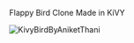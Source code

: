Flappy Bird Clone Made in KiVY

![KivyBirdByAniketThani](https://user-images.githubusercontent.com/76532702/110296299-31eb3280-8018-11eb-9272-ab571e993f8f.gif)
